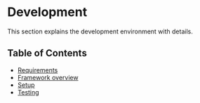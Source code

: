# Development

This section explains the development environment with details.


## Table of Contents

- [Requirements](development/requirements.md)
- [Framework overview](development/framework.md)
- [Setup](development/setup.md)
- [Testing](development/testing.md)
